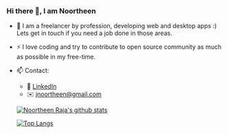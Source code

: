 ### Hi there 👋, I am Noortheen

<!--
**jnoortheen/jnoortheen** is a ✨ _special_ ✨ repository because its `README.md` (this file) appears on your GitHub profile.

Here are some ideas to get you started:

- 🔭 I’m currently working on ...
- 🌱 I’m currently learning ...
- 👯 I’m looking to collaborate on ...
- 🤔 I’m looking for help with ...
- 💬 Ask me about ...
- 📫 How to reach me: ...
- 😄 Pronouns: ...
- ⚡ Fun fact: ...
-->

- 💼 I am a freelancer by profession, developing web and desktop apps :) Lets get in touch if you need a job done in those areas.  
- ⚡ I love coding and try to contribute to open source community as much as possible in my free-time.
- 📫 Contact: 
  - :office: [LinkedIn](https://www.linkedin.com/in/jnoortheen/)
  - :envelope: jnoortheen@gmail.com
  
  [![Noortheen Raja's github stats](https://github-readme-stats.vercel.app/api?username=jnoortheen&show_icons=true)](https://github.com/anuraghazra/github-readme-stats)
  
  [![Top Langs](https://github-readme-stats.vercel.app/api/top-langs/?username=jnoortheen&langs_count=10&layout=compact)](https://github.com/anuraghazra/github-readme-stats)
